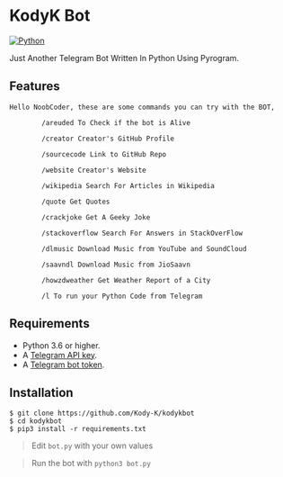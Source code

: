 # KodyK Bot 

[![Python](http://forthebadge.com/images/badges/made-with-python.svg)](https://python.org)

Just Another Telegram Bot Written In Python Using Pyrogram.

## Features
```
Hello NoobCoder, these are some commands you can try with the BOT,
        
        /areuded To Check if the bot is Alive
        
        /creator Creator's GitHub Profile
        
        /sourcecode Link to GitHub Repo
        
        /website Creator's Website
        
        /wikipedia Search For Articles in Wikipedia
        
        /quote Get Quotes
        
        /crackjoke Get A Geeky Joke
        
        /stackoverflow Search For Answers in StackOverFlow
        
        /dlmusic Download Music from YouTube and SoundCloud  
        
        /saavndl Download Music from JioSaavn
        
        /howzdweather Get Weather Report of a City
        
        /l To run your Python Code from Telegram 

```

## Requirements

- Python 3.6 or higher.
- A [Telegram API key](//docs.pyrogram.org/intro/setup#api-keys).
- A [Telegram bot token](//t.me/botfather).

## Installation

```
$ git clone https://github.com/Kody-K/kodykbot
$ cd kodykbot
$ pip3 install -r requirements.txt
```
> Edit `bot.py` with your own values

> Run the bot with `python3 bot.py`  















